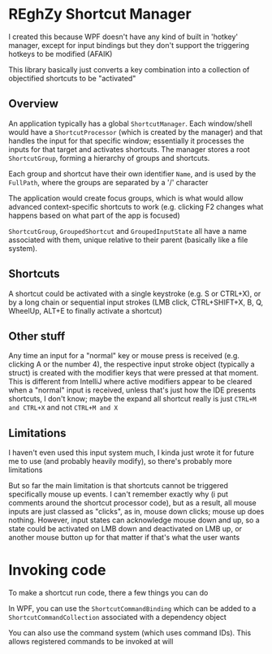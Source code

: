 # REghZy Shortcut Manager

I created this because WPF doesn't have any kind of built in 'hotkey' manager, except for input bindings but they don't support the triggering hotkeys to be modified (AFAIK)

This library basically just converts a key combination into a collection of objectified shortcuts to be "activated"

## Overview

An application typically has a global `ShortcutManager`. Each window/shell would have a `ShortcutProcessor` (which is created by the manager) and that handles the input
for that specific window; essentially it processes the inputs for that target and activates shortcuts.
The manager stores a root `ShortcutGroup`, forming a hierarchy of groups and shortcuts.

Each group and shortcut have their own identifier `Name`, and is used by the `FullPath`, where the groups are separated by a '/' character

The application would create focus groups, which is what would allow advanced context-specific shortcuts to work (e.g. clicking F2 changes what happens based on what part of the app is focused)

`ShortcutGroup`, `GroupedShortcut` and `GroupedInputState` all have a name associated with them, unique relative to their parent (basically like a file system).

## Shortcuts

A shortcut could be activated with a single keystroke (e.g. S or CTRL+X), or by a long chain
or sequential input strokes (LMB click, CTRL+SHIFT+X, B, Q, WheelUp, ALT+E to finally activate a shortcut)

## Other stuff

Any time an input for a "normal" key or mouse press is received (e.g. clicking A or the number 4), the respective input stroke object (typically a struct) is created with the modifier keys that were
pressed at that moment. This is different from IntelliJ where active modifiers appear to be cleared when a "normal" input is received, unless that's just how the IDE presents shortcuts,
I don't know; maybe the expand all shortcut really is just `CTRL+M and CTRL+X` and not `CTRL+M and X`

## Limitations

I haven't even used this input system much, I kinda just wrote it for future me to use (and probably heavily modify), so there's probably more limitations

But so far the main limitation is that shortcuts cannot be triggered specifically mouse up events. I can't remember exactly why (i put comments around the
shortcut processor code), but as a result, all mouse inputs are just classed as "clicks", as in, mouse down clicks; mouse up does nothing. However, input states can
acknowledge mouse down and up, so a state could be activated on LMB down and deactivated on LMB up, or another mouse button up for that matter
if that's what the user wants

# Invoking code

To make a shortcut run code, there a few things you can do

In WPF, you can use the `ShortcutCommandBinding` which can be added to a `ShortcutCommandCollection` associated with a dependency object

You can also use the command system (which uses command IDs). This allows registered commands to be invoked at will
